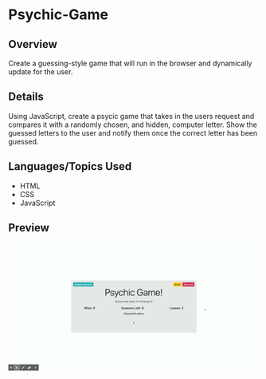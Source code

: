 # Psychic-Game

## Overview

Create a guessing-style game that will run in the browser and dynamically update for the user.

## Details

Using JavaScript, create a psycic game that takes in the users request and compares it with a randomly chosen, and hidden, computer letter. Show the guessed letters to the user and notify them once the correct letter has been guessed.

## Languages/Topics Used

- HTML
- CSS
- JavaScript

## Preview

![](Psychic-Game.gif)
